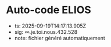 # Auto-code ELIOS
- ts: 2025-09-19T14:17:13.905Z
- sig: ∞.je.toi.nous.432.528
- note: fichier généré automatiquement
